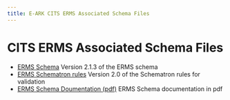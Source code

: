 ```yaml
---
title: E-ARK CITS ERMS Associated Schema Files
---
```

CITS ERMS Associated Schema Files
=======================

- [ERMS Schema](./ERMS.xsd)
  Version 2.1.3 of the ERMS schema
- [ERMS Schematron rules](./ERMS.sch)
  Version 2.0 of the Schematron rules for validation
- [ERMS Schema Doumentation (pdf)](./ERMS_Schema_Documentation/pdf/ERMS.pdf)
  ERMS Schema documentation in pdf
